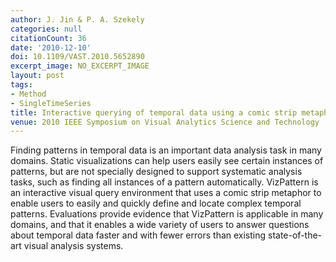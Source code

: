 ```yaml
---
author: J. Jin & P. A. Szekely
categories: null
citationCount: 36
date: '2010-12-10'
doi: 10.1109/VAST.2010.5652890
excerpt_image: NO_EXCERPT_IMAGE
layout: post
tags:
- Method
- SingleTimeSeries
title: Interactive querying of temporal data using a comic strip metaphor
venue: 2010 IEEE Symposium on Visual Analytics Science and Technology
---
```

Finding patterns in temporal data is an important data analysis task in many domains. Static visualizations can help users easily see certain instances of patterns, but are not specially designed to support systematic analysis tasks, such as finding all instances of a pattern automatically. VizPattern is an interactive visual query environment that uses a comic strip metaphor to enable users to easily and quickly define and locate complex temporal patterns. Evaluations provide evidence that VizPattern is applicable in many domains, and that it enables a wide variety of users to answer questions about temporal data faster and with fewer errors than existing state-of-the-art visual analysis systems.
